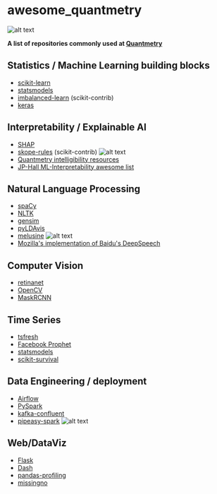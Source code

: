 # awesome_quantmetry
![alt text][qm-contrib-head]

**A list of repositories commonly used at [Quantmetry](https://quantmetry.com)**


## Statistics / Machine Learning building blocks
* [scikit-learn](https://github.com/scikit-learn/scikit-learn)
* [statsmodels](https://github.com/statsmodels/statsmodels)
* [imbalanced-learn](https://github.com/scikit-learn-contrib/imbalanced-learn) (scikit-contrib)
* [keras](https://github.com/keras-team/keras)



## Interpretability / Explainable AI
* [SHAP](https://github.com/slundberg/shap)
* [skope-rules](https://github.com/scikit-learn-contrib/skope-rules) (scikit-contrib) ![alt text][qm-contrib]
* [Quantmetry intelligibility resources](https://github.com/Quantmetry/resources-intelligibility)
* [JP-Hall ML-Interpretability awesome list](https://github.com/jphall663/awesome-machine-learning-interpretability)


## Natural Language Processing
* [spaCy](https://github.com/explosion/spaCy)
* [NLTK](https://github.com/nltk/nltk)
* [gensim](https://github.com/rare-technologies/gensim)
* [pyLDAvis](https://github.com/bmabey/pyLDAvis)
* [melusine](https://github.com/MAIF/melusine) ![alt text][qm-contrib]
* [Mozilla's implementation of Baidu's DeepSpeech](https://github.com/mozilla/DeepSpeech)


## Computer Vision
* [retinanet](https://github.com/fizyr/keras-retinanet)
* [OpenCV](https://github.com/opencv/opencv)
* [MaskRCNN](https://github.com/matterport/Mask_RCNN)


## Time Series
* [tsfresh](https://github.com/blue-yonder/tsfresh)
* [Facebook Prophet](https://github.com/facebook/prophet)
* [statsmodels](https://github.com/statsmodels/statsmodels)
* [scikit-survival](https://github.com/sebp/scikit-survival)


## Data Engineering / deployment
* [Airflow](https://github.com/apache/airflow)
* [PySpark](https://github.com/apache/spark/tree/master/python/pyspark)
* [kafka-confluent](https://github.com/confluentinc/confluent-kafka-python)
* [pipeasy-spark](https://github.com/Quantmetry/pipeasy-spark) ![alt text][qm-contrib]


## Web/DataViz
* [Flask](https://github.com/pallets/flask)
* [Dash](https://github.com/plotly/dash)
* [pandas-profiling](https://github.com/pandas-profiling/pandas-profiling)
* [missingno](https://github.com/ResidentMario/missingno)


[qm-contrib]: https://img.shields.io/static/v1.svg?label=&message=contributor&color=1A829E
[qm-contrib-head]: https://img.shields.io/static/v1.svg?label=QM&message=open-source&color=1A829E
